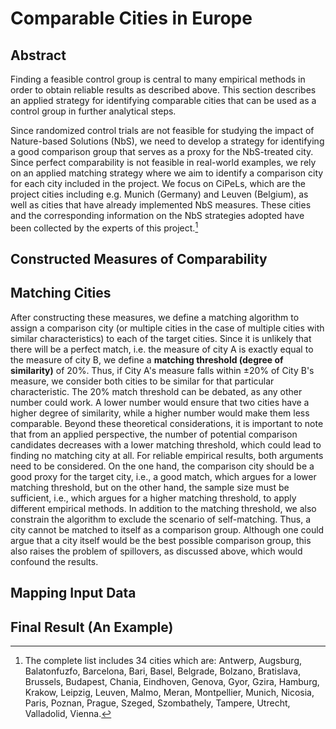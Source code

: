 # Comparable Cities in Europe

## Abstract

Finding a feasible control group is central to many empirical methods in order to obtain reliable results as described above. This section describes an applied strategy for identifying comparable cities that can be used as a control group in further analytical steps.

Since randomized control trials are not feasible for studying the impact of Nature-based Solutions (NbS), we need to develop a strategy for identifying a good comparison group that serves as a proxy for the NbS-treated city. Since perfect comparability is not feasible in real-world examples, we rely on an applied matching strategy where we aim to identify a comparison city for each city included in the project. We focus on CiPeLs, which are the project cities including e.g. Munich (Germany) and Leuven (Belgium), as well as cities that have already implemented NbS measures. These cities and the corresponding information on the NbS strategies adopted have been collected by the experts of this project.[^complete_list_cities]

[^complete_list_cities]: The complete list includes 34 cities which are: Antwerp, Augsburg, Balatonfuzfo, Barcelona, Bari, Basel, Belgrade, Bolzano, Bratislava, Brussels, Budapest, Chania, Eindhoven, Genova, Gyor, Gzira, Hamburg, Krakow, Leipzig, Leuven, Malmo, Meran, Montpellier, Munich, Nicosia, Paris, Poznan, Prague, Szeged, Szombathely, Tampere, Utrecht, Valladolid, Vienna.

## Constructed Measures of Comparability

## Matching Cities

After constructing these measures, we define a matching algorithm to assign a comparison city (or multiple cities in the case of multiple cities with similar characteristics) to each of the target cities. Since it is unlikely that there will be a perfect match, i.e. the measure of city A is exactly equal to the measure of city B, we define a <b>matching threshold (degree of similarity)</b> of 20%. Thus, if City A's measure falls within ±20% of City B's measure, we consider both cities to be similar for that particular characteristic. The 20% match threshold can be debated, as any other number could work. A lower number would ensure that two cities have a higher degree of similarity, while a higher number would make them less comparable. Beyond these theoretical considerations, it is important to note that from an applied perspective, the number of potential comparison candidates decreases with a lower matching threshold, which could lead to finding no matching city at all. For reliable empirical results, both arguments need to be considered. On the one hand, the comparison city should be a good proxy for the target city, i.e., a good match, which argues for a lower matching threshold, but on the other hand, the sample size must be sufficient, i.e., which argues for a higher matching threshold, to apply different empirical methods.
In addition to the matching threshold, we also constrain the algorithm to exclude the scenario of self-matching. Thus, a city cannot be matched to itself as a comparison group. Although one could argue that a city itself would be the best possible comparison group, this also raises the problem of spillovers, as discussed above, which would confound the results.

## Mapping Input Data

## Final Result (An Example)